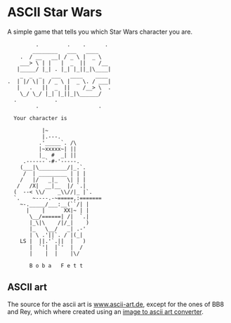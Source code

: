 # ASCII Star Wars
A simple game that tells you which Star Wars character you are.

```
         .         .    .      .
        ________   ___   ____
    .  / __   __| / _ \ |  _ \
    ___> \ | |   |  _  ||    /__
   |_____/ |_| . |_| |_||_|\____|
    _  _  _   ___   ____    ____
.  | |/ \| | / _ \ |  _ \. / ___|
   |   .   ||  _  ||    /__> \  .
    \_/ \_/ |_| |_||_|\______/
  .            .
         .                   .
         
  Your character is
      
           |~
           |.---.
          .'_____`. /\
          |~xxxxx~| ||
          |_  #  _| ||
     .------`-#-'-----.
    (___|\_________/|_.`.
     /  | _________ | | |
    /   |/   _|_   \| | |
   /   /X|  __|__  |/ `.|
  (  --< \\/    _\\//|_ |`.
  `.    ~----.-~=====,:=======
    ~-._____/___:__(``/| |
      |    |      XX|~ | |
       \__/======| /|  `.|
       |_\|\    /|/_|    )
       |_   \__/   _| .-'
       | \ .'||`. / |(_|
    LS |  ||.'`.||  |   )
       |  `'|  |`'  |  /
       |    |  |    |\/

       B o b a   F e t t

```
## ASCII art

The source for the ascii art is www.ascii-art.de, except for the ones of BB8 and Rey, which where created using an [image to ascii art converter]( http://manytools.org/hacker-tools/convert-images-to-ascii-art/).

